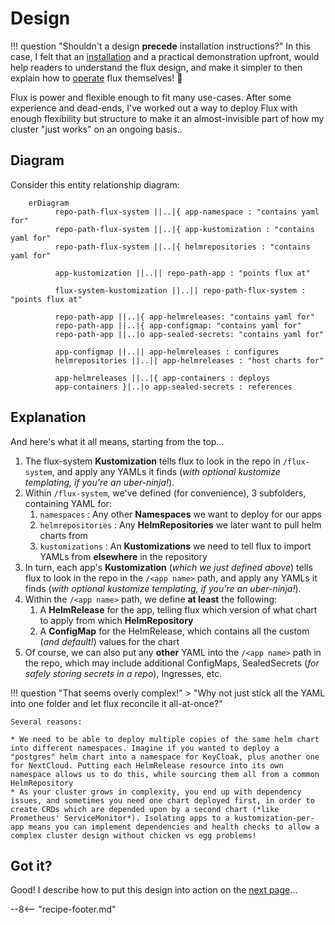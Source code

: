 # Design

!!! question "Shouldn't a design **precede** installation instructions?"
    In this case, I felt that an [installation](/kubernetes/deployment/flux/install/) and a practical demonstration upfront, would help readers to understand the flux design, and make it simpler to then explain how to [operate](/kubernetes/deployment/flux/operate/) flux themselves! 💪

Flux is power and flexible enough to fit many use-cases. After some experience and dead-ends, I've worked out a way to deploy Flux with enough flexibility but structure to make it an almost-invisible part of how my cluster "just works" on an ongoing basis..

## Diagram

Consider this entity relationship diagram:

``` mermaid
    erDiagram
          repo-path-flux-system ||..|{ app-namespace : "contains yaml for"
          repo-path-flux-system ||..|{ app-kustomization : "contains yaml for"
          repo-path-flux-system ||..|{ helmrepositories : "contains yaml for"

          app-kustomization ||..|| repo-path-app : "points flux at"

          flux-system-kustomization ||..|| repo-path-flux-system : "points flux at"

          repo-path-app ||..|{ app-helmreleases: "contains yaml for"
          repo-path-app ||..|{ app-configmap: "contains yaml for"
          repo-path-app ||..|o app-sealed-secrets: "contains yaml for"
          
          app-configmap ||..|| app-helmreleases : configures
          helmrepositories ||..|| app-helmreleases : "host charts for"
          
          app-helmreleases ||..|{ app-containers : deploys
          app-containers }|..|o app-sealed-secrets : references
```

## Explanation

And here's what it all means, starting from the top...

1. The flux-system **Kustomization** tells flux to look in the repo in `/flux-system`, and apply any YAMLs it finds (*with optional kustomize templating, if you're an uber-ninja!*). 
2. Within `/flux-system`, we've defined (for convenience), 3 subfolders, containing YAML for:
      1. `namespaces` : Any other **Namespaces** we want to deploy for our apps
      2. `helmrepositories` : Any **HelmRepositories** we later want to pull helm charts from
      3. `kustomizations` : An **Kustomizations** we need to tell flux to import YAMLs from **elsewhere** in the repository
3. In turn, each app's **Kustomization** (*which we just defined above*) tells flux to look in the repo in the `/<app name>` path, and apply any YAMLs it finds (*with optional kustomize templating, if you're an uber-ninja!*). 
4. Within the `/<app name>` path, we define **at least** the following:
      1. A **HelmRelease** for the app, telling flux which version of what chart to apply from which **HelmRepository**
      2. A **ConfigMap** for the HelmRelease, which contains all the custom (*and default!*) values for the chart
5. Of course, we can also put any **other** YAML into the `/<app name>` path in the repo, which may include additional ConfigMaps, SealedSecrets (*for safely storing secrets in a repo*), Ingresses, etc.

!!! question "That seems overly complex!"
    > "Why not just stick all the YAML into one folder and let flux reconcile it all-at-once?"

    Several reasons:

    * We need to be able to deploy multiple copies of the same helm chart into different namespaces. Imagine if you wanted to deploy a "postgres" helm chart into a namespace for KeyCloak, plus another one for NextCloud. Putting each HelmRelease resource into its own namespace allows us to do this, while sourcing them all from a common HelmRepository
    * As your cluster grows in complexity, you end up with dependency issues, and sometimes you need one chart deployed first, in order to create CRDs which are depended upon by a second chart (*like Prometheus' ServiceMonitor*). Isolating apps to a kustomization-per-app means you can implement dependencies and health checks to allow a complex cluster design without chicken vs egg problems! 

## Got it?

Good! I describe how to put this design into action on the [next page](/kubernetes/deployment/flux/operate/)...

[^1]: ERDs are fancy diagrams for nERDs which [represent cardinality between entities](https://en.wikipedia.org/wiki/Entity%E2%80%93relationship_model#Crow's_foot_notation) scribbled using the foot of a crow 🐓

--8<-- "recipe-footer.md"